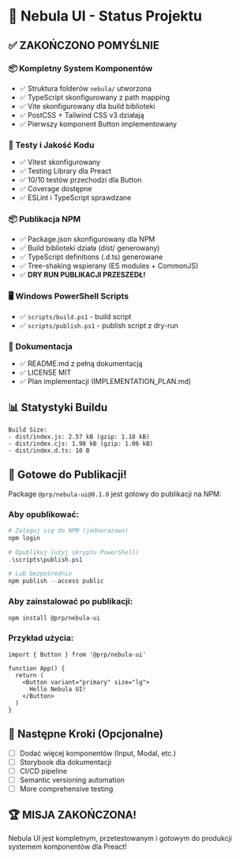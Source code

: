 # 🎉 Nebula UI - Status Projektu

## ✅ ZAKOŃCZONO POMYŚLNIE

### 📦 Kompletny System Komponentów
- ✅ Struktura folderów `nebula/` utworzona
- ✅ TypeScript skonfigurowany z path mapping
- ✅ Vite skonfigurowany dla build biblioteki
- ✅ PostCSS + Tailwind CSS v3 działają
- ✅ Pierwszy komponent Button implementowany

### 🧪 Testy i Jakość Kodu
- ✅ Vitest skonfigurowany
- ✅ Testing Library dla Preact
- ✅ 10/10 testów przechodzi dla Button
- ✅ Coverage dostępne
- ✅ ESLint i TypeScript sprawdzane

### 📦 Publikacja NPM
- ✅ Package.json skonfigurowany dla NPM
- ✅ Build biblioteki działa (dist/ generowany)
- ✅ TypeScript definitions (.d.ts) generowane
- ✅ Tree-shaking wspierany (ES modules + CommonJS)
- ✅ **DRY RUN PUBLIKACJI PRZESZEDŁ!**

### 🖥️ Windows PowerShell Scripts
- ✅ `scripts/build.ps1` - build script
- ✅ `scripts/publish.ps1` - publish script z dry-run

### 📖 Dokumentacja
- ✅ README.md z pełną dokumentacją
- ✅ LICENSE MIT
- ✅ Plan implementacji (IMPLEMENTATION_PLAN.md)

## 📊 Statystyki Buildu

```
Build Size:
- dist/index.js: 2.57 kB (gzip: 1.18 kB)
- dist/index.cjs: 1.98 kB (gzip: 1.06 kB)
- dist/index.d.ts: 10 B
```

## 🚀 Gotowe do Publikacji!

Package `@prp/nebula-ui@0.1.0` jest gotowy do publikacji na NPM:

### Aby opublikować:
```powershell
# Zaloguj się do NPM (jednorazowo)
npm login

# Opublikuj (użyj skryptu PowerShell)
.\scripts\publish.ps1

# Lub bezpośrednio
npm publish --access public
```

### Aby zainstalować po publikacji:
```bash
npm install @prp/nebula-ui
```

### Przykład użycia:
```tsx
import { Button } from '@prp/nebula-ui'

function App() {
  return (
    <Button variant="primary" size="lg">
      Hello Nebula UI!
    </Button>
  )
}
```

## 🎯 Następne Kroki (Opcjonalne)

- [ ] Dodać więcej komponentów (Input, Modal, etc.)
- [ ] Storybook dla dokumentacji
- [ ] CI/CD pipeline
- [ ] Semantic versioning automation
- [ ] More comprehensive testing

## 🏆 MISJA ZAKOŃCZONA!

Nebula UI jest kompletnym, przetestowanym i gotowym do produkcji systemem komponentów dla Preact!
